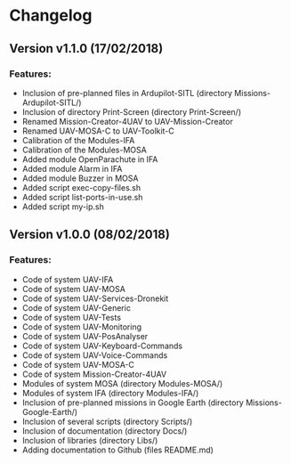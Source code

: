 # Changelog

## Version v1.1.0 (17/02/2018)

### Features:

* Inclusion of pre-planned files in Ardupilot-SITL (directory Missions-Ardupilot-SITL/)
* Inclusion of directory Print-Screen (directory Print-Screen/)
* Renamed Mission-Creator-4UAV to UAV-Mission-Creator
* Renamed UAV-MOSA-C to UAV-Toolkit-C
* Calibration of the Modules-IFA
* Calibration of the Modules-MOSA
* Added module OpenParachute in IFA
* Added module Alarm in IFA
* Added module Buzzer in MOSA
* Added script exec-copy-files.sh
* Added script list-ports-in-use.sh
* Added script my-ip.sh

## Version v1.0.0 (08/02/2018)

### Features:

* Code of system UAV-IFA
* Code of system UAV-MOSA
* Code of system UAV-Services-Dronekit
* Code of system UAV-Generic
* Code of system UAV-Tests
* Code of system UAV-Monitoring
* Code of system UAV-PosAnalyser
* Code of system UAV-Keyboard-Commands
* Code of system UAV-Voice-Commands
* Code of system UAV-MOSA-C
* Code of system Mission-Creator-4UAV
* Modules of system MOSA (directory Modules-MOSA/)
* Modules of system IFA (directory Modules-IFA/)
* Inclusion of pre-planned missions in Google Earth (directory Missions-Google-Earth/)
* Inclusion of several scripts (directory Scripts/)
* Inclusion of documentation (directory Docs/)
* Inclusion of libraries (directory Libs/)
* Adding documentation to Github (files README.md)
